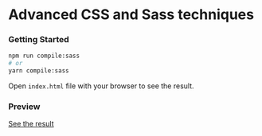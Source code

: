# Advanced CSS and Sass techniques

### Getting Started

```bash
npm run compile:sass
# or
yarn compile:sass
```

Open `index.html` file with your browser to see the result.

### Preview

[See the result](https://github.com/alvinscheibe/advanced-css-natuors/blob/main/img/natours-full-page.png?raw=true)
